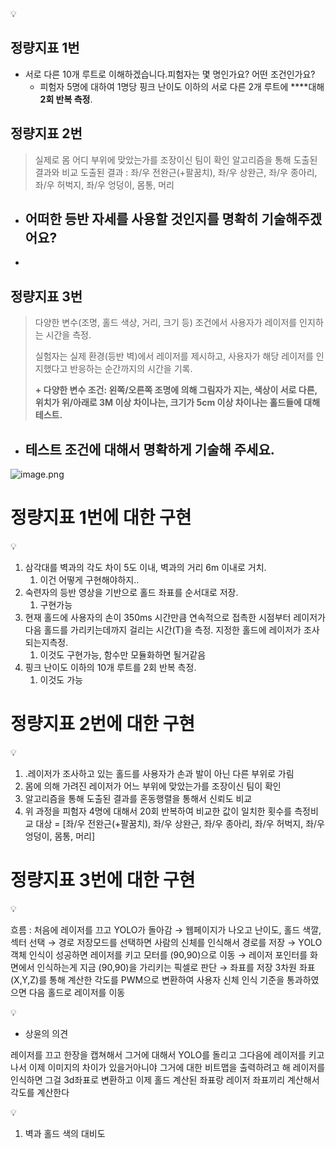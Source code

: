 <aside>
💡

# 정량지표 1번

- 서로 다른 10개 루트로 이해하겠습니다.피험자는 몇 명인가요? 어떤 조건인가요?
    - 피험자 5명에 대하여 1명당 핑크 난이도 이하의 서로 다른 2개 루트에 ****대해 **2회 반복 측정**.

# 정량지표 2번

> 실제로 몸 어디 부위에 맞았는가를 조장이신 팀이 확인
알고리즘을 통해 도출된 결과와 비교
도출된 결과 : 좌/우 전완근(+팔꿈치), 좌/우 상완근, 좌/우 종아리, 좌/우 허벅지, 좌/우 엉덩이, 몸통, 머리
> 
- 어떠한 등반 자세를 사용할 것인지를 명확히 기술해주겠어요?
    - 
- 

# 정량지표 3번

> 다양한 변수(조명, 홀드 색상, 거리, 크기 등) 조건에서 사용자가 레이저를 인지하는 시간을 측정.
> 
> 
> 실험자는 실제 환경(등반 벽)에서 레이저를 제시하고, 사용자가 해당 레이저를 인지했다고 반응하는 순간까지의 시간을 기록.
> 
> **+ 다양한 변수 조건: 왼쪽/오른쪽 조명에 의해 그림자가 지는, 색상이 서로 다른, 위치가 위/아래로 3M 이상 차이나는, 크기가 5cm 이상 차이나는 홀드들에 대해 테스트.**
> 
- 테스트 조건에 대해서 명확하게 기술해 주세요.
    - 
</aside>

![image.png](attachment:5da1bf54-4de1-4b15-be3b-0f99940c7faa:image.png)

# 정량지표 1번에 대한 구현

<aside>
💡

1. 삼각대를 벽과의 각도 차이 5도 이내, 벽과의 거리 6m 이내로 거치.
    1. 이건 어떻게 구현해야하지..
2.  숙련자의 등반 영상을 기반으로 홀드 좌표를 순서대로 저장.
    1. 구현가능
3. 현재 홀드에 사용자의 손이 350ms 시간만큼 연속적으로 접촉한 시점부터 레이저가다음 홀드를 가리키는데까지 걸리는 시간(T)을 측정. 지정한 홀드에 레이저가 조사되는지측정.
    1. 이것도 구현가능, 함수만 모듈화하면 될거같음
4. 핑크 난이도 이하의 10개 루트를 2회 반복 측정.
    1. 이것도 가능
</aside>

# 정량지표 2번에 대한 구현

<aside>
💡

1. .레이저가 조사하고 있는 홀드를 사용자가 손과 발이 아닌 다른 부위로 가림
2. 몸에 의해 가려진 레이저가 어느 부위에 맞았는가를 조장이신 팀이 확인
3. 알고리즘을 통해 도출된 결과를 혼동행렬을 통해서 신뢰도 비교
4. 위 과정을 피험자 4명에 대해서 20회 반복하여 비교한 값이 일치한 횟수를 측정비교 대상 = [좌/우 전완근(+팔꿈치), 좌/우 상완근, 좌/우 종아리, 좌/우 허벅지, 좌/우 엉덩이, 몸통, 머리]
</aside>

# 정량지표 3번에 대한 구현

<aside>
💡

흐름 :  처음에 레이저를 끄고 YOLO가 돌아감
→ 웹페이지가 나오고 난이도, 홀드 색깔, 섹터 선택
→ 경로 저장모드를 선택하면 사람의 신체를 인식해서 경로를 저장
→ YOLO 객체 인식이 성공하면 레이저를 키고 모터를 (90,90)으로 이동
→ 레이저 포인터를 화면에서 인식하는게 지금 (90,90)을 가리키는 픽셀로 판단
→ 좌표를 저장
3차원 좌표 (X,Y,Z)를 통해 계산한 각도를 PWM으로 변환하여  사용자 신체 인식 기준을 통과하였으면 다음 홀드로 레이저를 이동

</aside>

<aside>
💡

- 상윤의 의견

레이저를 끄고 한장을 캡쳐해서 그거에 대해서 YOLO를 돌리고 그다음에 레이저를 키고 나서 이제 이미지의 차이가 있을거아니야 그거에 대한 비트맵을 출력하려고 해
레이저를 인식하면 그걸 3d좌표로 변환하고 이제 홀드 계산된 좌표랑 레이저 좌표끼리 계산해서 각도를 계산한다

</aside>

<aside>
💡

1. 벽과 홀드 색의 대비도 
</aside>

